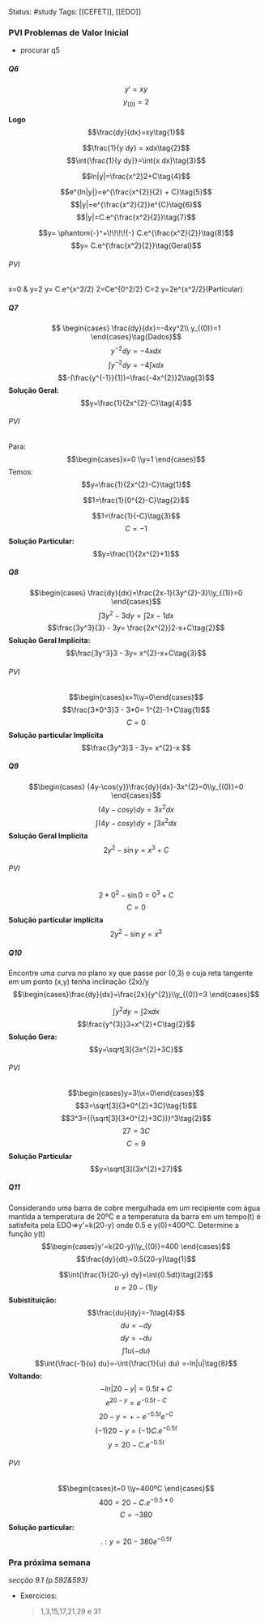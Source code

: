 Status: #study 
Tags:
[[CEFET]], [[EDO]]
### PVI Problemas de Valor Inicial
- procurar q5


##### Q6
$$y'=xy$$
$$y_{(0)}=2$$

**Logo**
$$\frac{dy}{dx}=xy\tag{1}$$

$$\frac{1}{y dy} = xdx\tag{2}$$
$$\int{\frac{1}{y dy}}=\int{x dx}\tag{3}$$

$$ln|y|=\frac{x^2}2+C\tag{4}$$

$$e^{ln|y|}=e^{\frac{x^{2}}{2} + C}\tag{5}$$
$$|y|=e^{\frac{x^2}{2}}e^{C}\tag{6}$$
$$|y|=C.e^{\frac{x^2}{2}}\tag{7}$$

$$y= \phantom{-}^+\!\!\!\!{-} C.e^{\frac{x^2}{2}}\tag{8}$$
$$y= C.e^{\frac{x^2}{2}}\tag{Geral}$$

###### PVI 
x=0 & y=2
y= C.e^{x^2/2}
2=Ce^{0^2/2}
C=2
y=2e^{x^2/2}(Particular)

##### Q7
$$
\begin{cases} \frac{dy}{dx}=-4xy^2\\  y_{(0)}=1 \end{cases}\tag{Dados}$$
$$y^{-2}dy={-4x} dx\tag{1}$$
$$\int{y^{-2}dy}=-4\int{xdx}\tag{2}
$$
$$-(\frac{y^{-1}}{1})=\frac{-4x^{2}}2\tag{3}$$
**Solução Geral:**
$$y=\frac{1}{2x^{2}-C}\tag{4}$$

###### PVI
Para:
$$\begin{cases}x=0 \\y=1 \end{cases}$$
Temos:
$$y=\frac{1}{2x^{2}-C}\tag{1}$$

$$1=\frac{1}{0^{2}-C}\tag{2}$$

$$1=\frac{1}{-C}\tag{3}$$
$$C=-1\tag{4}$$
**Solução Particular:**
$$y=\frac{1}{2x^{2}+1}$$

##### Q8
$$\begin{cases} \frac{dy}{dx}=\frac{2x-1}{3y^{2}-3}\\y_{(1)}=0 \end{cases}$$
$$\int{3y^{2}-3}dy=\int{2x-1dx}\tag{1}$$
$$\frac{3y^3}{3} - 3y= \frac{2x^{2}}2-x+C\tag{2}$$
**Solução Geral Implícita:**
$$\frac{3y^3}3 - 3y= x^{2}-x+C\tag{3}$$
###### PVI
$$\begin{cases}x=1\\y=0\end{cases}$$
$$\frac{3*0^3}3 - 3*0= 1^{2}-1+C\tag{1}$$
$$C=0\tag{2}$$
**Solução particular Implícita**
$$\frac{3y^3}3 - 3y= x^{2}-x $$

##### Q9
$$\begin{cases} {4y-\cos{y}}\frac{dy}{dx}-3x^{2}=0\\y_{(0)}=0 \end{cases}$$
$$(4y-cosy)dy=3x^{2}dx\tag{1}$$
$$\int{(4y-cosy)dy}=\int{3x^{2}dx}$$
**Solução Geral Implícita**
$$2y^{2}-\sin{y}=x^{3}+C$$

###### PVI
$$2*0^{2}-\sin{0}=0^{3}+C\tag{1}$$
$$C=0\tag{2}$$
**Solução particular implícita**
$$2y^{2}-\sin{y}=x^{3} $$

##### Q10

Encontre uma curva no plano xy que passe por (0,3) e cuja reta tangente em um ponto (x,y) tenha inclinação {2x}/y
$$\begin{cases}\frac{dy}{dx}=\frac{2x}{y^{2}}\\y_{(0)}=3 \end{cases}$$


$$\int{y^{2}dy}=\int{2xdx}\tag{1}$$
$$\frac{y^{3}}3=x^{2}+C\tag{2}$$
**Solução Gera:**
$$y=\sqrt[3]{3x^{2}+3C}$$
###### PVI
$$\begin{cases}y=3\\x=0\end{cases}$$
$$3=\sqrt[3]{3*0^{2}+3C}\tag{1}$$
$$3^3={(\sqrt[3]{3*0^{2}+3C})}^3\tag{2}$$
$$27=3C\tag{3}$$
$$C=9\tag{4}$$
**Solução Particular**
$$y=\sqrt[3]{3x^{2}+27}$$

##### Q11
Considerando uma barra de cobre mergulhada em um recipiente com água mantida a temperatura de 20ºC e a temperatura da barra em um tempo(t) é satisfeita pela EDO=>y'=k(20-y) onde 0.5 e y(0)=400ºC. Determine a função y(t)
$$\begin{cases}y'=k(20-y)\\y_{(0)}=400 \end{cases}$$
$$\frac{dy}{dt}=0.5(20-y)\tag{1}$$


$$\int{\frac{1}{20-y} dy}=\int{0.5dt}\tag{2}$$
$$u=20-(1)y\tag{3}$$
**Subistituição:**
$$\frac{du}{dy}=-1\tag{4}$$
$$du=-dy\tag{5}$$
$$dy=-du\tag{6}$$
$$\int{{1}{u}(-du)}\tag{7}$$
$$\int{\frac{-1}{u} du}=-\int{\frac{1}{u} du} =-ln|u|\tag{8}$$
**Voltando:**
$$-ln|20-y|=0.5t+C\tag{9}$$
$$e^{20-y}=e^{-0.5t-C}\tag{10}$$
$$20-y=+-{e^{-0.5t}e^{-C}}\tag{11}$$
$$(-1)20-y=(-1)C.e^{-0.5t}\tag{12}$$
$$y=20-C.e^{-0.5t}\tag{13}$$
###### PVI
$$\begin{cases}t=0 \\y=400ºC \end{cases}$$
$$400=20-C.e^{-0.5 * 0}\tag{14}$$
$$C=-380\tag{15}$$
**Solução particular:**
$$.:y=20-380e^{-0.5t}$$
### Pra próxima semana
*secção 9.1
 (p.592&593)*
 - Exercícios:
	 >1,3,15,17,21,29 e 31 
